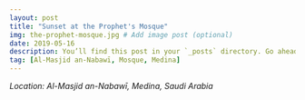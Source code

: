 ```yaml
---
layout: post
title: "Sunset at the Prophet's Mosque"
img: the-prophet-mosque.jpg # Add image post (optional)
date: 2019-05-16
description: You’ll find this post in your `_posts` directory. Go ahead and edit it and re-build the site to see your changes. # Add post description (optional)
tag: [Al-Masjid an-Nabawī, Mosque, Medina]
---
```

*Location: Al-Masjid an-Nabawī, Medina, Saudi Arabia*
